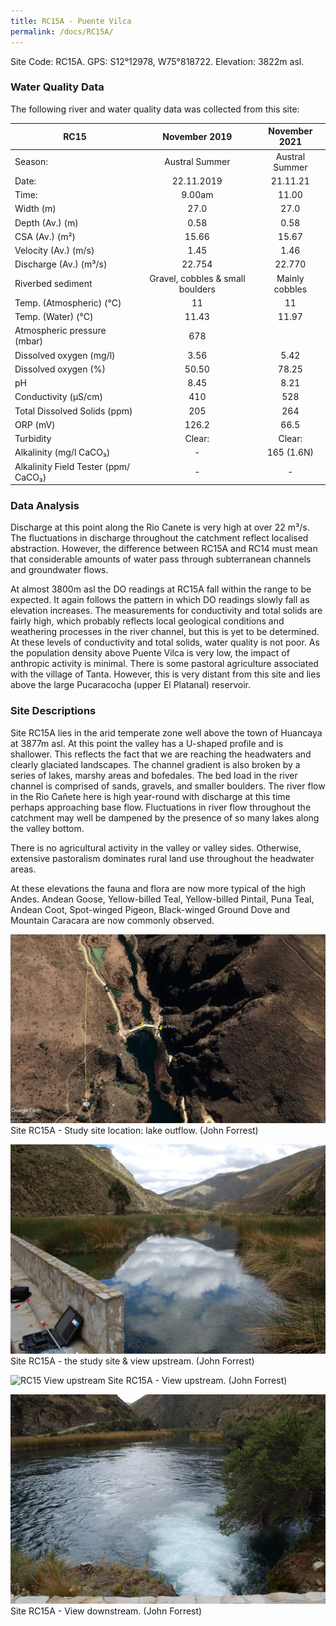 ```yaml
---
title: RC15A - Puente Vilca
permalink: /docs/RC15A/
---
```




Site Code: RC15A.  GPS: S12°12978, W75°818722. Elevation:
3822m asl.

### Water Quality Data

The following river and water quality data was collected from this site:

|     RC15                                    |               November 2019             |      November 2021    |
|---------------------------------------------|:---------------------------------------:|:---------------------:|
|     Season:                                 |              Austral Summer             |     Austral Summer    |
|     Date:                                   |                22.11.2019               |        21.11.21       |
|     Time:                                   |                  9.00am                 |          11.00        |
|     Width (m)                               |                   27.0                  |          27.0         |
|     Depth (Av.) (m)                         |                   0.58                  |          0.58         |
|     CSA (Av.) (m²)                          |                   15.66                 |          15.67        |
|     Velocity (Av.) (m/s)                    |                   1.45                  |          1.46         |
|     Discharge (Av.) (m³/s)                  |                  22.754                 |         22.770        |
|     Riverbed sediment                       |     Gravel, cobbles & small boulders    |     Mainly cobbles    |
|     Temp. (Atmospheric) (°C)                |                    11                   |           11          |
|     Temp. (Water) (°C)                      |                   11.43                 |          11.97        |
|     Atmospheric pressure (mbar)             |                    678                  |                       |
|     Dissolved oxygen (mg/l)                 |                   3.56                  |          5.42         |
|     Dissolved oxygen (%)                    |                   50.50                 |          78.25        |
|     pH                                      |                   8.45                  |          8.21         |
|     Conductivity (µS/cm)                    |                    410                  |           528         |
|     Total Dissolved Solids (ppm)            |                    205                  |           264         |
|     ORP (mV)                                |                   126.2                 |          66.5         |
|     Turbidity                               |                  Clear:                 |         Clear:        |
|     Alkalinity (mg/l CaCO₃)                 |                     -                   |       165 (1.6N)      |
|     Alkalinity Field Tester (ppm/ CaCO₃)    |                     -                   |            -          |

### Data Analysis
Discharge at this point along the Rio Canete is very high at over 22 m³/s. The fluctuations in discharge throughout the catchment reflect localised abstraction. However, the difference between RC15A and RC14 must mean that considerable amounts of water pass through subterranean channels and groundwater flows.

At almost 3800m asl the DO readings at RC15A fall within the range to be expected. It again follows the pattern in which DO readings slowly fall as elevation increases. The measurements for conductivity and total solids are fairly high, which probably reflects local geological conditions and weathering processes in the river channel, but this is yet to be determined. At these levels of conductivity and total solids, water quality is not poor. As the population density above Puente Vilca is very low, the impact of anthropic activity is minimal. There is some pastoral agriculture associated with the village of Tanta. However, this is very distant from this site and lies above the large Pucaracocha (upper El Platanal) reservoir.
  
### Site Descriptions
Site RC15A lies in the arid temperate zone well above the town of Huancaya at 3877m asl. At this point the valley has a U-shaped profile and is shallower. This reflects the fact that we are reaching the headwaters and clearly glaciated landscapes. The channel gradient is also broken by a series of lakes, marshy areas and bofedales. The bed load in the river channel is comprised of sands, gravels, and smaller boulders. The river flow in the Rio Cañete here is high year-round with discharge at this time perhaps approaching base flow. Fluctuations in river flow throughout the catchment may well be dampened by the presence of so many lakes along the valley bottom.  

There is no agricultural activity in the valley or valley sides. Otherwise, extensive pastoralism dominates rural land use throughout the headwater areas.

At these elevations the fauna and flora are now more typical of the high Andes. Andean Goose, Yellow-billed Teal, Yellow-billed Pintail, Puna Teal, Andean Coot, Spot-winged Pigeon, Black-winged Ground Dove and Mountain Caracara are now commonly observed.  


![RC15 View upstream](/assets/SiteDescriptions/RC15/RC15PuenteVilca.jpg)
Site RC15A - Study site location: lake outflow. (John Forrest)


![Site RC15 - the study site & view upstream. (John Forrest)](/assets/SiteDescriptions/RC15/RC15Site&Viewupstream.jpg)
Site RC15A - the study site & view upstream. (John Forrest)


![RC15 View upstream](/assets/SiteDescriptions/RC15/RC15Viewupstream.jpg)
Site RC15A - View upstream. (John Forrest)


![image](/assets/SiteDescriptions/RC15/RC15Viewdownstream.jpg)
Site RC15A - View downstream. (John Forrest)

